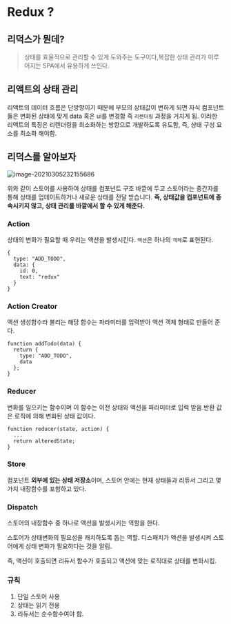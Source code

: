 # Redux ?



## 리덕스가 뭔데?

> 상태를 효율적으로 관리할 수 있게 도와주는 도구이다,복잡한 상태 관리가 이루어지는 SPA에서 유용하게 쓰인다.

## 

## 리액트의 상태 관리

리액트의 데이터 흐름은 단방향이기 때문에 부모의 상태값이 변하게 되면 자식 컴포넌트들은 변화된 상태에 맞게 data 혹은 ui를 변경함 즉 `리렌더링` 과정을 거치게 됨. 이러한 리액트의 특징은 리렌더링을 최소화하는 방향으로 개발하도록 유도함, 즉, 상태 구성 요소를 최소화 해야함.



## 리덕스를 알아보자



![image-20210305232155686](C:\Users\tlsdh\AppData\Roaming\Typora\typora-user-images\image-20210305232155686.png)

위와 같이 스토어를 사용하여 상태를 컴포넌트 구조 바깥에 두고 스토어라는 중간자를 통해 상태를 업데이트하거나 새로운 상태를 전달 받습니다. **즉, 상태값을 컴포넌트에 종속시키지 않고, 상태 관리를 바깥에서 할 수 있게 해준다.**



### Action 

상태의 변화가 필요할 때 우리는 액션을 발생시킨다. `액션`은 하나의 `객체`로 표현된다.

```react
{
  type: "ADD_TODO",
  data: {
    id: 0,
    text: "redux"
  }
}
```



### Action Creator

액션 생성함수라 불리는 해당 함수는 파라미터를 입력받아 액션 객체 형태로 만들어 준다.

```react
function addTodo(data) {
  return {
    type: "ADD_TODO",
    data
  };
}
```



### Reducer

변화를 일으키는 함수이며 이 함수는 이전 상태와 액션을 파라미터로 입력 받음.반환 값은 로직에 의해 변화된 상태 값이다.

```react
function reducer(state, action) {
  ...
  return alteredState;
}
```



### Store

컴포넌트 **외부에 있는 상태 저장소**이며, 스토어 안에는 현재 상태들과 리듀서 그리고 몇가지 내장함수를 포함하고 있다.



### Dispatch

스토어의 내장함수 중 하나로 액션을 발생시키는 역할을 한다.

스토어가 상태변화의 필요성을 캐치하도록 돕는 역할. 디스패치가 액션을 발생시켜 스토어에게 상태 변화가 필요하다는 것을 알림.

즉, 액션이 호출되면 리듀서 함수가 호출되고 액션에 맞는 로직대로 상태를 변화시킴.



### 규칙

1. 단일 스토어 사용
2. 상태는 읽기 전용
3. 리듀서는 순수함수여야 함.